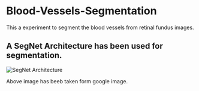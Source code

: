 # Blood-Vessels-Segmentation
This a experiment to segment the blood vessels from retinal fundus images.

## A SegNet Architecture has been used for segmentation.
<img src="https://www.researchgate.net/profile/Adam-Czajka-3/publication/326151825/figure/fig2/AS:647447659438083@1531374959468/Encoder-decoder-architecture-of-SegNet-Inference-takes-place-from-left-to-right-Size-of.png" alt="SegNet Architecture"/>

 Above image has beeb taken form google image.


